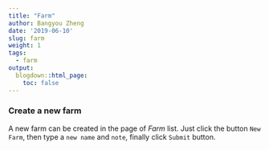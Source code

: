 ```yaml
---
title: "Farm"
author: Bangyou Zheng
date: '2019-06-10'
slug: farm
weight: 1
tags:
  - farm
output:
  blogdown::html_page:
    toc: false
---
```


### Create a new farm

A new farm can be created in the page of *Farm* list. Just click the 
button `New Farm`, then type a `new name` and `note`,
finally click `Submit` button.
